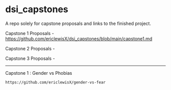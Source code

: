 # dsi_capstones
A repo solely for capstone proposals and links to the finished project. 

Capstone 1 Proposals - https://github.com/ericlewisX/dsi_capstones/blob/main/capstone1.md

Capstone 2 Proposals - 

Capstone 3 Proposals - 

---

Capstone 1 : Gender vs Phobias

    https://github.com/ericlewisX/gender-vs-fear

